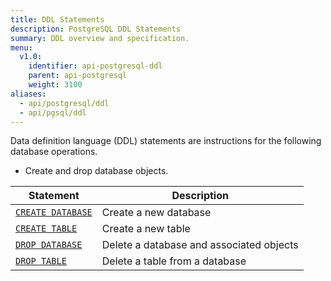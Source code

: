 ```yaml
---
title: DDL Statements
description: PostgreSQL DDL Statements
summary: DDL overview and specification.
menu:
  v1.0:
    identifier: api-postgresql-ddl
    parent: api-postgresql
    weight: 3100
aliases:
  - api/postgresql/ddl
  - api/pgsql/ddl
---
```


Data definition language (DDL) statements are instructions for the following database operations.

- Create and drop database objects.

Statement | Description |
----------|-------------|
[`CREATE DATABASE`](../ddl_create_database) | Create a new database |
[`CREATE TABLE`](../ddl_create_table) | Create a new table |
[`DROP DATABASE`](../ddl_drop_database) | Delete a database and associated objects |
[`DROP TABLE`](../ddl_drop_table) | Delete a table from a database |
